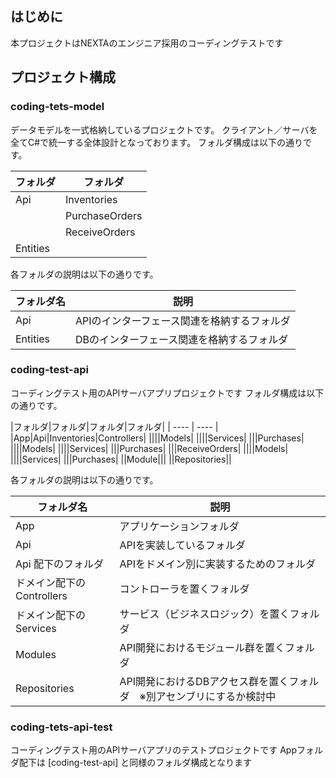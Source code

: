 ﻿## はじめに
本プロジェクトはNEXTAのエンジニア採用のコーディングテストです

## プロジェクト構成

### coding-tets-model
データモデルを一式格納しているプロジェクトです。
クライアント／サーバを全てC#で統一する全体設計となっております。
フォルダ構成は以下の通りです。

|フォルダ|フォルダ|
| ---- | ---- |
|Api|Inventories|
||PurchaseOrders|
||ReceiveOrders|
|Entities|


各フォルダの説明は以下の通りです。

|フォルダ名|説明|
| ---- | ---- |
| Api | APIのインターフェース関連を格納するフォルダ |
| Entities | DBのインターフェース関連を格納するフォルダ |

### coding-test-api
コーディングテスト用のAPIサーバアプリプロジェクトです
フォルダ構成は以下の通りです。

|フォルダ|フォルダ|フォルダ|フォルダ|
| ---- | ---- |
|App|Api|Inventories|Controllers|
||||Models|
||||Services|
|||Purchases|
||||Models|
||||Services|
|||Purchases|
|||ReceiveOrders|
||||Models|
||||Services|
|||Purchases|
||Module|||
||Repositories||

各フォルダの説明は以下の通りです。

|フォルダ名|説明|
| ---- | ---- |
| App | アプリケーションフォルダ |
| Api | APIを実装しているフォルダ |
| Api 配下のフォルダ| APIをドメイン別に実装するためのフォルダ |
| ドメイン配下の Controllers | コントローラを置くフォルダ |
| ドメイン配下の Services | サービス（ビジネスロジック）を置くフォルダ |
| Modules | API開発におけるモジュール群を置くフォルダ |
| Repositories | API開発におけるDBアクセス群を置くフォルダ　※別アセンブリにするか検討中 |

### coding-tets-api-test
コーディングテスト用のAPIサーバアプリのテストプロジェクトです
Appフォルダ配下は [coding-test-api] と同様のフォルダ構成となります


